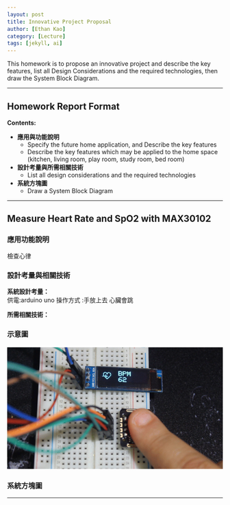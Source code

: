 ```yaml
---
layout: post
title: Innovative Project Proposal
author: [Ethan Kao]
category: [Lecture]
tags: [jekyll, ai]
---
```


This homework is to propose an innovative project and describe the key features, list all Design Considerations and the required technologies, then draw the System Block Diagram.

---
## Homework Report Format
**Contents:**<br>
* **應用與功能說明**
  - Specify the future home application, and Describe the key features
  - Describe the key features which may be applied to the home space (kitchen, living room, play room, study room, bed room)
* **設計考量與所需相關技術**
  - List all design considerations and the required technologies
* **系統方塊圖**
  - Draw a System Block Diagram

---
## Measure Heart Rate and SpO2 with MAX30102

### 應用功能說明
檢查心律

### 設計考量與相關技術
**系統設計考量：**<br>
供電:arduino uno
操作方式 :手放上去 心臟會跳


**所需相關技術：**


### 示意圖
![](https://github.com/kaoethan/MCU-project/blob/main/images/image.png?raw=true)

### 系統方塊圖

---



